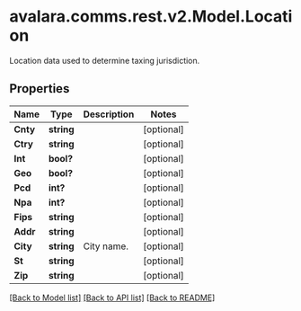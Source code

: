 # avalara.comms.rest.v2.Model.Location
Location data used to determine taxing jurisdiction.
## Properties

Name | Type | Description | Notes
------------ | ------------- | ------------- | -------------
**Cnty** | **string** |  | [optional] 
**Ctry** | **string** |  | [optional] 
**Int** | **bool?** |  | [optional] 
**Geo** | **bool?** |  | [optional] 
**Pcd** | **int?** |  | [optional] 
**Npa** | **int?** |  | [optional] 
**Fips** | **string** |  | [optional] 
**Addr** | **string** |  | [optional] 
**City** | **string** | City name. | [optional] 
**St** | **string** |  | [optional] 
**Zip** | **string** |  | [optional] 

[[Back to Model list]](../README.md#documentation-for-models) [[Back to API list]](../README.md#documentation-for-api-endpoints) [[Back to README]](../README.md)

